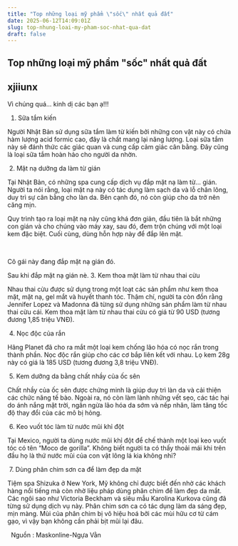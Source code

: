```yaml
---
title: "Top những loại mỹ phẩm \"sốc\" nhất quả đất"
date: 2025-06-12T14:09:01Z
slug: top-nhung-loai-my-pham-soc-nhat-qua-dat
draft: false
---
```


## Top những loại mỹ phẩm "sốc" nhất quả đất

## xjiiunx

Vì chúng quá... kinh dị các bạn ạ!!! 
1. Sữa tắm kiến

Người Nhật Bản sử dụng sữa tắm làm từ kiến bởi những con vật này có chứa hàm lượng acid formic cao, đây là chất mang lại năng lượng. Loại sữa tắm này sẽ đánh thức các giác quan và cung cấp cảm giác cân bằng. Đây cũng là loại sữa tắm hoàn hảo cho người da nhờn. 

​
2. Mặt nạ dưỡng da làm từ gián

Tại Nhật Bản, có những spa cung cấp dịch vụ đắp mặt nạ làm từ… gián. Người ta nói rằng, loại mặt nạ này có tác dụng làm sạch da và lỗ chân lông, duy trì sự cân bằng cho làn da. Bên cạnh đó, nó còn giúp cho da trở nên căng mịn.



Quy trình tạo ra loại mặt nạ này cũng khá đơn giản, đầu tiên là bắt những con gián và cho chúng vào máy xay, sau đó, đem trộn chúng với một loại kem đặc biệt. Cuối cùng, dùng hỗn hợp này để đắp lên mặt.

​




Cô gái này đang đắp mặt nạ gián đó.


Sau khi đắp mặt nạ gián nè.
​3. Kem thoa mặt làm từ nhau thai cừu

Nhau thai cừu được sử dụng trong một loạt các sản phẩm như kem thoa mặt, mặt nạ, gel mắt và huyết thanh tóc. Thậm chí, người ta còn đồn rằng Jennifer Lopez và Madonna đã từng sử dụng những sản phẩm làm từ nhau thai cừu cái. Kem thoa mặt làm từ nhau thai cừu có giá từ 90 USD (tương đương 1,85 triệu VNĐ). 

​
4. Nọc độc của rắn

Hãng Planet đã cho ra mắt một loại kem chống lão hóa có nọc rắn trong thành phần. Nọc độc rắn giúp cho các cơ bắp liên kết với nhau. Lọ kem 28g này có giá là 185 USD (tương đương 3,8 triệu VNĐ).

​
5. Kem dưỡng da bằng chất nhầy của ốc sên

Chất nhầy của ốc sên được chứng minh là giúp duy trì làn da và cải thiện các chức năng tế bào. Ngoài ra, nó còn làm lành những vết sẹo, các tác hại do ánh nắng mặt trời, ngăn ngừa lão hóa da sớm và nếp nhăn, làm tăng tốc độ thay đổi của các mô bị hỏng. 

​
6. Keo vuốt tóc làm từ nước mũi khỉ đột

Tại Mexico, người ta dùng nước mũi khỉ đột để chế thành một loại keo vuốt tóc có tên “Moco de gorilla”. Không biết người ta có thấy thoải mái khi trên đầu họ là thứ nước mũi của con vật lông lá kia không nhỉ?

​
7. Dùng phân chim sơn ca để làm đẹp da mặt

Tiệm spa Shizuka ở New York, Mỹ không chỉ được biết đến nhờ các khách hàng nổi tiếng mà còn nhờ liệu pháp dùng phân chim để làm đẹp da mắt. Các ngôi sao như Victoria Beckham và siêu mẫu Karolina Kurkova cũng đã từng sử dụng dịch vụ này. Phân chim sơn ca có tác dụng làm da sáng đẹp, mịn màng. Mùi của phân chim bị vô hiệu hoá bởi các mùi hữu cơ từ cám gạo, vì vậy bạn không cần phải bịt mũi lại đâu.

​
 ​ 
Nguồn : Maskonline-Ngựa Vằn​